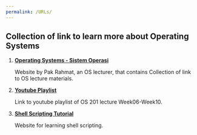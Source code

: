 ```yaml
---
permalink: /URLs/
---
```


## Collection of link to learn more about Operating Systems

1. **[Operating Systems - Sistem Operasi](https://os.vlsm.org/)**

    Website by Pak Rahmat, an OS lecturer, that contains Collection of link to OS lecture materials.

2. **[Youtube Playlist](https://os.vlsm.org/playlists/)**
    
    Link to youtube playlist of OS 201 lecture Week06-Week10.

3. **[Shell Scripting Tutorial](https://www.shellscript.sh/)**

    Website for learning shell scripting.
